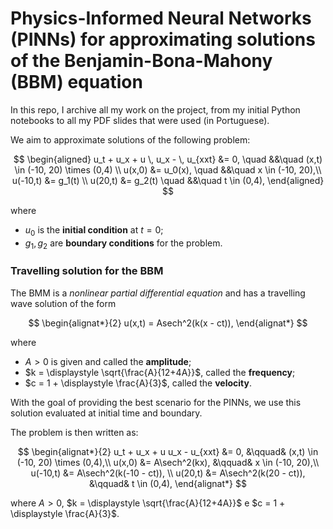 # Physics-Informed Neural Networks (PINNs) for approximating solutions of the Benjamin-Bona-Mahony (BBM) equation

In this repo, I archive all my work on the project, from my initial Python notebooks to all my PDF slides that were used (in Portuguese).

We aim to approximate solutions of the following problem: 

$$
\begin{aligned}
    u_t + u_x + u \, u_x - \, u_{xxt} &= 0, \quad &&\quad (x,t) \in  (-10, 20) \times (0,4) \\
   u(x,0) &= u_0(x),                 \quad &&\quad x \in (-10, 20),\\
   u(-10,t) &= g_1(t) \\
   u(20,t) &= g_2(t)                      \quad &&\quad t \in (0,4),
\end{aligned}
$$

where 
- $u_0$ is the **initial condition** at $t = 0$;
- $g_1, g_2$ are **boundary conditions** for the problem.

### Travelling solution for the BBM

The BMM is a _nonlinear partial differential equation_ and has a travelling wave solution of the form

$$
\begin{alignat*}{2}
    u(x,t) = Asech^2(k(x - ct)),
\end{alignat*}
$$

where 
- $A > 0$ is given and called the **amplitude**;
- $k = \displaystyle \sqrt{\frac{A}{12+4A}}$, called the **frequency**;
- $c = 1 + \displaystyle \frac{A}{3}$, called the **velocity**.

With the goal of providing the best scenario for the PINNs, we use this solution evaluated at initial time and boundary. 

The problem is then written as:

$$
    \begin{alignat*}{2}
        u_t + u_x + u u_x - u_{xxt} &= 0, &\qquad& (x,t) \in  (-10, 20) \times (0,4),\\
        u(x,0) &= A\sech^2(kx), &\qquad& x \in (-10, 20),\\
        u(-10,t) &= A\sech^2(k(-10 - ct)), \\
        u(20,t) &= A\sech^2(k(20 - ct)), &\qquad& t \in (0,4),
    \end{alignat*}
$$

where $A > 0$, $k = \displaystyle \sqrt{\frac{A}{12+4A}}$ e $c = 1 + \displaystyle \frac{A}{3}$.
